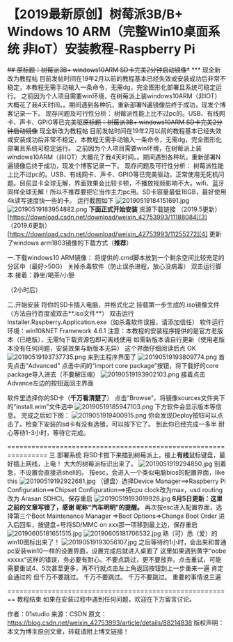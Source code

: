 # 【2019最新原创】树莓派3B/B+ Windows 10 ARM（完整Win10桌面系统 非IoT）安装教程-Raspberry Pi
~~## 原标题：树莓派3B+ windows10ARM SD卡完美2分钟启动镜像*~~ ***
现全新改为教程帖
目前发帖时间在19年2月以前的教程基本已经失效或安装成功后非常不稳定，本教程无需手动输入一条命令，无需dg，完全图形化部署且系统可稳定运行。
之前因为个人项目需要win环境，在树莓派上装windows10ARM（非IOT）大概花了我4天时间。。期间遇到各种坑，重新部署N遍镜像后终于成功，现发个博客记录一下。
现存问题及可行性分析：
树莓派性能上比不过pc的。USB、有线网卡、声卡、GPIO等已完美驱~~原标题：树莓派3B+ windows10ARM SD卡完美2分钟启动镜像~~
现全新改为教程帖
目前发帖时间在19年2月以前的教程基本已经失效或安装成功后非常不稳定，本教程无需手动输入一条命令，无需dg，完全图形化部署且系统可稳定运行。
之前因为个人项目需要win环境，在树莓派上装windows10ARM（非IOT）大概花了我4天时间。。期间遇到各种坑，重新部署N遍镜像后终于成功，现发个博客记录一下。
现存问题及可行性分析：
树莓派性能上比不过pc的。USB、有线网卡、声卡、GPIO等已完美驱动，正常使用无死机问题。目前显卡全球无解，界面效果会比较卡顿，不播放视频影响不大。wifi、蓝牙同样全球无解！所以不推荐要把它当作主力pc用。SD卡容量最低16GB，最好使用4k读写速度快一些的卡。
运行截图如下
![20190519184151691.jpg][1]
![20190519183954882.png][2]
**下面正式开始安装**
资源下载链接
（2019.5更新）[https://download.csdn.net/download/weixin_42753993/11188084][3]
（2019.6更新）[https://download.csdn.net/download/weixin_42753993/11255272][4]
更新了windows arm1803镜像的下载方式（**推荐**）

一.下载windows10 ARM镜像：
将提供的.cmd脚本放到一个剩余空间比较充足的分区中（最好>50G）
关掉杀毒软件（防止误杀进程，放心没病毒）
双击运行脚本
接着：静坐/喝茶/小憩

（2小时后）

二.开始安装
将你的SD卡插入电脑，并格式化之
挂载第一步生成的.iso镜像文件（方法自行百度或双击**.iso文件**）
双击运行Installer.Raspberry.Application.exe（如杀毒软件误报，请添加信任）
软件运行环境：win10&NET Framework 4.6.1
注意：本教程的安装程序提供的是官方老版本（已绝版），无需fq下载资源包即可离线使用
如需新版本请自行更新（使用老版本没有任何问题，安装效果与新版本无异）
这个界面仔细阅读后点 OK
![20190519193737735.png][5]
来到主程序界面了
![20190519193809774.png][6]
首先点击“Advanced”
点击中间的“import core package”按钮，将下载好的core package导入进去（不要解压缩）
![20190519193902103.png][7]
接着点击Advance左边的按钮返回主界面

软件里选择你的SD卡（**千万看清楚了**）
点击“Browse”，将镜像sources文件夹下的“install.wim”文件选中
![20190519185947103.png][8]
下方软件会显示版本等信息。
完成之后如下图：
![2019051919400915.png][9]
你会发现Deploy按钮可以点击了。检查下安装的sd卡有没有选错，可以按下它了。
到此你已经完成一多半
耐心等待1-3小时，等待它完成。

================================================================
三.部署系统
将SD卡拔下来插到树莓派上，接上**有线**鼠标键盘，最好插上网线，上电！
大大的树莓派标识出来了。
![2019051919294850.jpg][10]
别着急，不设置会直接进shell的。
按esc，会进入一个类似电脑bios的配置界面，like this
![20190519192922681.jpg][11]
（键盘）选择Device Manager==>Raspberry Pi Configuration==>Chipset Configuration==>把cpu clock改为max，usd routing改为 Arasan SDHCI。保存重启
![20190519193019928.jpg][12]
**6月5日更新：这里之前的文章写错了，感谢 昵称“汽车明明”的提醒。**
再次按esc进入配置界面，选择第三个Boot Maintenance Manager =>Boot Options=>Change Boot Order
进入后回车，按键盘+号将SD/MMC on xxx那一项移到最上边，保存重启
![20190605181651515.jpg][13]
![20190605181706532.jpg][14]
熟（可）悉（爱）的win10图标出来了！
![20190519193056107.jpg][15]
之后等待约1小时，会出来和普通pc安装win10一样的设置界面，设置完成后就进入桌面了
这里如果遇到黄字“oobe xxxxx”这样的错误，务必要有耐心。不要点跳过，更不要放弃。点击重试，可能需要重试4、5次甚至更多，再不行就点击左上角返回按钮到上一步重来一遍 肯定会通过的
但千万不要跳过。
千万不要跳过。
千万不要跳过。
重要的事情说三遍

========================================================
教程结束
如果在安装过程中遇到任何问题，欢迎在下方留言讨论。

作者：01studio 
来源：CSDN 
原文：https://blog.csdn.net/weixin_42753993/article/details/88214838 
版权声明：本文为博主原创文章，转载请附上博文链接！


  [1]: pictures/4098585444.jpg
  [2]: pictures/2047773950.png
  [3]: https://download.csdn.net/download/weixin_42753993/11188084
  [4]: https://download.csdn.net/download/weixin_42753993/11255272
  [5]: pictures/1139998420.png
  [6]: pictures/520047163.png
  [7]: pictures/937919790.png
  [8]: pictures/1582784436.png
  [9]: pictures/1127839944.png
  [10]: pictures/2585289656.jpg
  [11]: pictures/399101150.jpg
  [12]: pictures/601169904.jpg
  [13]: pictures/3909513108.jpg
  [14]: pictures/3588584168.jpg
  [15]: pictures/3332266120.jpg
  
